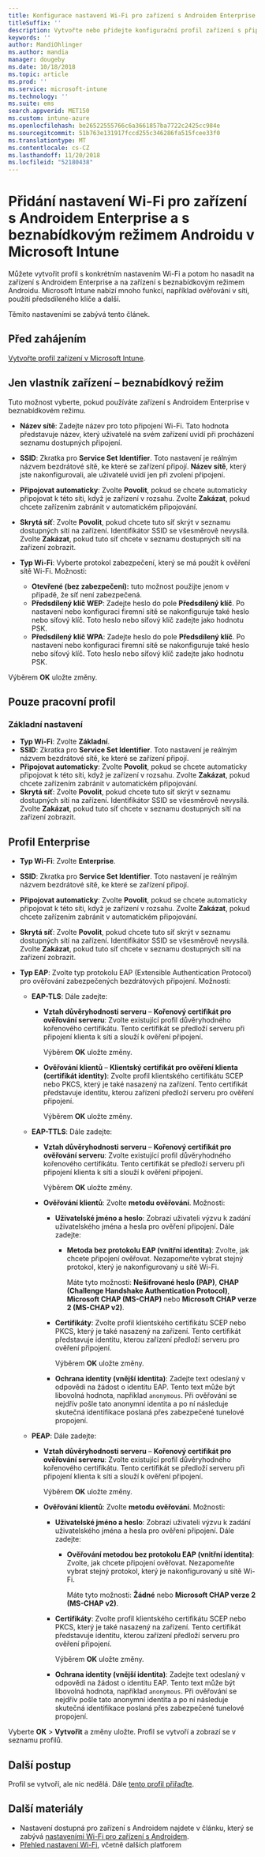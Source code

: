```yaml
---
title: Konfigurace nastavení Wi-Fi pro zařízení s Androidem Enterprise a pro zařízení s beznabídkovým režimem – Microsoft Intune – Azure | Microsoft Docs
titleSuffix: ''
description: Vytvořte nebo přidejte konfigurační profil zařízení s připojením Wi-Fi pro Android Enterprise a beznabídkový režim Androidu. Podívejte se na různá nastavení, včetně přidání certifikátů, volby typu protokolu EAP a výběru metody ověřování v Microsoft Intune. U zařízení s beznabídkovým režimem zadejte také předsdílený klíč sítě.
keywords: ''
author: MandiOhlinger
ms.author: mandia
manager: dougeby
ms.date: 10/18/2018
ms.topic: article
ms.prod: ''
ms.service: microsoft-intune
ms.technology: ''
ms.suite: ems
search.appverid: MET150
ms.custom: intune-azure
ms.openlocfilehash: be26522555766c6a3661857ba7722c2425cc984e
ms.sourcegitcommit: 51b763e131917fccd255c346286fa515fcee33f0
ms.translationtype: MT
ms.contentlocale: cs-CZ
ms.lasthandoff: 11/20/2018
ms.locfileid: "52180438"
---
```

# <a name="add-wi-fi-settings-for-devices-running-android-enterprise-and-android-kiosk-in-microsoft-intune"></a>Přidání nastavení Wi-Fi pro zařízení s Androidem Enterprise a s beznabídkovým režimem Androidu v Microsoft Intune

Můžete vytvořit profil s konkrétním nastavením Wi-Fi a potom ho nasadit na zařízení s Androidem Enterprise a na zařízení s beznabídkovým režimem Androidu. Microsoft Intune nabízí mnoho funkcí, například ověřování v síti, použití předsdíleného klíče a další.

Těmito nastaveními se zabývá tento článek.

## <a name="before-you-begin"></a>Před zahájením

[Vytvořte profil zařízení v Microsoft Intune](device-profile-create.md).

## <a name="device-owner-only---kiosk"></a>Jen vlastník zařízení – beznabídkový režim

Tuto možnost vyberte, pokud používáte zařízení s Androidem Enterprise v beznabídkovém režimu.

- **Název sítě**: Zadejte název pro toto připojení Wi-Fi. Tato hodnota představuje název, který uživatelé na svém zařízení uvidí při procházení seznamu dostupných připojení.
- **SSID**: Zkratka pro **Service Set Identifier**. Toto nastavení je reálným názvem bezdrátové sítě, ke které se zařízení připojí. **Název sítě**, který jste nakonfigurovali, ale uživatelé uvidí jen při zvolení připojení.
- **Připojovat automaticky**: Zvolte **Povolit**, pokud se chcete automaticky připojovat k této síti, když je zařízení v rozsahu. Zvolte **Zakázat**, pokud chcete zařízením zabránit v automatickém připojování.
- **Skrytá síť**: Zvolte **Povolit**, pokud chcete tuto síť skrýt v seznamu dostupných sítí na zařízení. Identifikátor SSID se všesměrově nevysílá. Zvolte **Zakázat**, pokud tuto síť chcete v seznamu dostupných sítí na zařízení zobrazit.
- **Typ Wi-Fi**: Vyberte protokol zabezpečení, který se má použít k ověření sítě Wi-Fi. Možnosti:

  - **Otevřené (bez zabezpečení):** tuto možnost použijte jenom v případě, že síť není zabezpečená.
  - **Předsdílený klíč WEP**: Zadejte heslo do pole **Předsdílený klíč**. Po nastavení nebo konfiguraci firemní sítě se nakonfiguruje také heslo nebo síťový klíč. Toto heslo nebo síťový klíč zadejte jako hodnotu PSK.
  - **Předsdílený klíč WPA**: Zadejte heslo do pole **Předsdílený klíč**. Po nastavení nebo konfiguraci firemní sítě se nakonfiguruje také heslo nebo síťový klíč. Toto heslo nebo síťový klíč zadejte jako hodnotu PSK.

Výběrem **OK** uložte změny.

## <a name="work-profile-only"></a>Pouze pracovní profil

### <a name="basic-settings"></a>Základní nastavení

- **Typ Wi-Fi**: Zvolte **Základní**.
- **SSID**: Zkratka pro **Service Set Identifier**. Toto nastavení je reálným názvem bezdrátové sítě, ke které se zařízení připojí.
- **Připojovat automaticky**: Zvolte **Povolit**, pokud se chcete automaticky připojovat k této síti, když je zařízení v rozsahu. Zvolte **Zakázat**, pokud chcete zařízením zabránit v automatickém připojování.
- **Skrytá síť**: Zvolte **Povolit**, pokud chcete tuto síť skrýt v seznamu dostupných sítí na zařízení. Identifikátor SSID se všesměrově nevysílá. Zvolte **Zakázat**, pokud tuto síť chcete v seznamu dostupných sítí na zařízení zobrazit.

## <a name="enterprise-profile"></a>Profil Enterprise

- **Typ Wi-Fi**: Zvolte **Enterprise**.
- **SSID**: Zkratka pro **Service Set Identifier**. Toto nastavení je reálným názvem bezdrátové sítě, ke které se zařízení připojí.
- **Připojovat automaticky**: Zvolte **Povolit**, pokud se chcete automaticky připojovat k této síti, když je zařízení v rozsahu. Zvolte **Zakázat**, pokud chcete zařízením zabránit v automatickém připojování.
- **Skrytá síť**: Zvolte **Povolit**, pokud chcete tuto síť skrýt v seznamu dostupných sítí na zařízení. Identifikátor SSID se všesměrově nevysílá. Zvolte **Zakázat**, pokud tuto síť chcete v seznamu dostupných sítí na zařízení zobrazit.
- **Typ EAP**: Zvolte typ protokolu EAP (Extensible Authentication Protocol) pro ověřování zabezpečených bezdrátových připojení. Možnosti: 

  - **EAP-TLS**: Dále zadejte:

    - **Vztah důvěryhodnosti serveru** – **Kořenový certifikát pro ověřování serveru**: Zvolte existující profil důvěryhodného kořenového certifikátu. Tento certifikát se předloží serveru při připojení klienta k síti a slouží k ověření připojení.

      Výběrem **OK** uložte změny.

    - **Ověřování klientů** – **Klientský certifikát pro ověření klienta (certifikát identity)**: Zvolte profil klientského certifikátu SCEP nebo PKCS, který je také nasazený na zařízení. Tento certifikát představuje identitu, kterou zařízení předloží serveru pro ověření připojení.

      Výběrem **OK** uložte změny.

  - **EAP-TTLS**: Dále zadejte:

    - **Vztah důvěryhodnosti serveru** – **Kořenový certifikát pro ověřování serveru**: Zvolte existující profil důvěryhodného kořenového certifikátu. Tento certifikát se předloží serveru při připojení klienta k síti a slouží k ověření připojení.

      Výběrem **OK** uložte změny.

    - **Ověřování klientů**: Zvolte **metodu ověřování**. Možnosti:

      - **Uživatelské jméno a heslo**: Zobrazí uživateli výzvu k zadání uživatelského jména a hesla pro ověření připojení. Dále zadejte:
        - **Metoda bez protokolu EAP (vnitřní identita)**: Zvolte, jak chcete připojení ověřovat. Nezapomeňte vybrat stejný protokol, který je nakonfigurovaný u sítě Wi-Fi.

          Máte tyto možnosti: **Nešifrované heslo (PAP)**, **CHAP (Challenge Handshake Authentication Protocol)**, **Microsoft CHAP (MS-CHAP)** nebo **Microsoft CHAP verze 2 (MS-CHAP v2)**.

      - **Certifikáty**: Zvolte profil klientského certifikátu SCEP nebo PKCS, který je také nasazený na zařízení. Tento certifikát představuje identitu, kterou zařízení předloží serveru pro ověření připojení.

        Výběrem **OK** uložte změny.

      - **Ochrana identity (vnější identita)**: Zadejte text odeslaný v odpovědi na žádost o identitu EAP. Tento text může být libovolná hodnota, například `anonymous`. Při ověřování se nejdřív pošle tato anonymní identita a po ní následuje skutečná identifikace poslaná přes zabezpečené tunelové propojení.

  - **PEAP**: Dále zadejte:

    - **Vztah důvěryhodnosti serveru** – **Kořenový certifikát pro ověřování serveru**: Zvolte existující profil důvěryhodného kořenového certifikátu. Tento certifikát se předloží serveru při připojení klienta k síti a slouží k ověření připojení.

      Výběrem **OK** uložte změny.

    - **Ověřování klientů**: Zvolte **metodu ověřování**. Možnosti:

      - **Uživatelské jméno a heslo**: Zobrazí uživateli výzvu k zadání uživatelského jména a hesla pro ověření připojení. Dále zadejte:
        - **Ověřování metodou bez protokolu EAP (vnitřní identita)**: Zvolte, jak chcete připojení ověřovat. Nezapomeňte vybrat stejný protokol, který je nakonfigurovaný u sítě Wi-Fi.

          Máte tyto možnosti: **Žádné** nebo **Microsoft CHAP verze 2 (MS-CHAP v2)**.

      - **Certifikáty**: Zvolte profil klientského certifikátu SCEP nebo PKCS, který je také nasazený na zařízení. Tento certifikát představuje identitu, kterou zařízení předloží serveru pro ověření připojení.

        Výběrem **OK** uložte změny.

      - **Ochrana identity (vnější identita)**: Zadejte text odeslaný v odpovědi na žádost o identitu EAP. Tento text může být libovolná hodnota, například `anonymous`. Při ověřování se nejdřív pošle tato anonymní identita a po ní následuje skutečná identifikace poslaná přes zabezpečené tunelové propojení.

Vyberte **OK** > **Vytvořit** a změny uložte. Profil se vytvoří a zobrazí se v seznamu profilů.

## <a name="next-steps"></a>Další postup

Profil se vytvoří, ale nic nedělá. Dále [tento profil přiřaďte](device-profile-assign.md).

## <a name="more-resources"></a>Další materiály

- Nastavení dostupná pro zařízení s Androidem najdete v článku, který se zabývá [nastaveními Wi-Fi pro zařízení s Androidem](wi-fi-settings-android.md).
- [Přehled nastavení Wi-Fi](wi-fi-settings-configure.md), včetně dalších platforem
